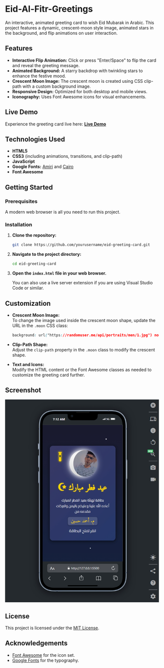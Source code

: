 # Eid-Al-Fitr-Greetings

An interactive, animated greeting card to wish Eid Mubarak in Arabic. This project features a dynamic, crescent-moon style image, animated stars in the background, and flip animations on user interaction.

## Features

- **Interactive Flip Animation:** Click or press "Enter/Space" to flip the card and reveal the greeting message.
- **Animated Background:** A starry backdrop with twinkling stars to enhance the festive mood.
- **Crescent Moon Image:** The crescent moon is created using CSS clip-path with a custom background image.
- **Responsive Design:** Optimized for both desktop and mobile views.
- **Iconography:** Uses Font Awesome icons for visual enhancements.

## Live Demo

Experience the greeting card live here: [**Live Demo**](https://eng-ahmed-hussien.github.io/Eid-Al-Fitr-Greetings/)

## Technologies Used

- **HTML5**
- **CSS3** (including animations, transitions, and clip-path)
- **JavaScript**
- **Google Fonts:** [Amiri](https://fonts.google.com/specimen/Amiri) and [Cairo](https://fonts.google.com/specimen/Cairo)
- **Font Awesome**

## Getting Started

### Prerequisites

A modern web browser is all you need to run this project.

### Installation

1. **Clone the repository:**

   ```bash
   git clone https://github.com/yourusername/eid-greeting-card.git
   ```

2. **Navigate to the project directory:**

   ```bash
   cd eid-greeting-card
   ```

3. **Open the `index.html` file in your web browser.**

   You can also use a live server extension if you are using Visual Studio Code or similar.

## Customization

- **Crescent Moon Image:**  
  To change the image used inside the crescent moon shape, update the URL in the `.moon` CSS class:
  
  ```css
  background: url("https://randomuser.me/api/portraits/men/1.jpg") no-repeat center/cover;
  ```

- **Clip-Path Shape:**  
  Adjust the `clip-path` property in the `.moon` class to modify the crescent shape.

- **Text and Icons:**  
  Modify the HTML content or the Font Awesome classes as needed to customize the greeting card further.

## Screenshot

![Screenshot Placeholder](./assets/images/screenshot1.png)

## License

This project is licensed under the [MIT License](LICENSE).

## Acknowledgements

- [Font Awesome](https://fontawesome.com/) for the icon set.
- [Google Fonts](https://fonts.google.com/) for the typography.
